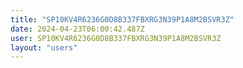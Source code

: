 ```yaml
---
title: "SP10KV4R6236G0D8B337FBXRG3N39P1A8M2BSVR3Z"
date: 2024-04-23T06:00:42.487Z
user: SP10KV4R6236G0D8B337FBXRG3N39P1A8M2BSVR3Z
layout: "users"
---
```

    